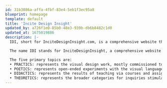 ```yaml
---
id: 31b3086a-affa-4fbf-83e4-5eb1f3ec95a8
blueprint: homepage
template: default
title: 'Incite Design Insight'
updated_by: a726f1e0-85b0-48e3-939b-db6b8482c1d0
updated_at: 1675019886
description: |-
  IDI, short for InciteDesignInsight.com, is a comprehensive website that presents an archive of design work under the actions and auspices of Tom Ockerse since 1965.

  The name IDI stands for InciteDesignInsight, a comprehensive website that presents an archive of visual communication design work. The site is an archive of work as the results from various endeavors developed and experienced by Tom Ockerse since he started his design practice, experimental work in 1965, follow also by his teaching of design starting in 1967. IDI presents this broad scope of these relational endeavors under five major topics representing the range from the practical to theoretical. Due to the vast amount of work to become archived this site will continually be updated as more of the work becomes available. The site will also expand to share related works by those who collaborated with Tom.

  The five primary topics are:
  • PRACTICS: represents the visual design work, mostly commissioned to serve clients and audiences, albeit not limited to these practical aspects. 
  • POETICS: represents open-ended experiments with the visual language in search of their poetic potential in the use of visual forms, structures, and how these are experienced.
  • DIDACTICS: represents the results of teaching via courses and assignments that searched deeper into design and the use of the “verbivocovisual” of communication to serve its potentials. 
  • THEORETICS: represents the broader categories for inquiries stimulated by the work itself and/or by literary and scholarly sources also in search of the principles for meaning, ethics, and value. • TOETICS: represents self-published books and documentations to share work that conventional outlets (publishers, galleries, etc.) found inappropriate. 
---
```

